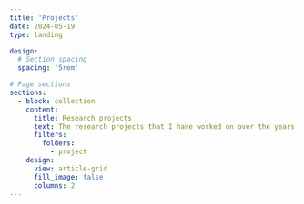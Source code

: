 ```yaml
---
title: 'Projects'
date: 2024-05-19
type: landing

design:
  # Section spacing
  spacing: '5rem'

# Page sections
sections:
  - block: collection
    content:
      title: Research projects
      text: The research projects that I have worked on over the years
      filters:
        folders:
          - project
    design:
      view: article-grid
      fill_image: false
      columns: 2
---
```


